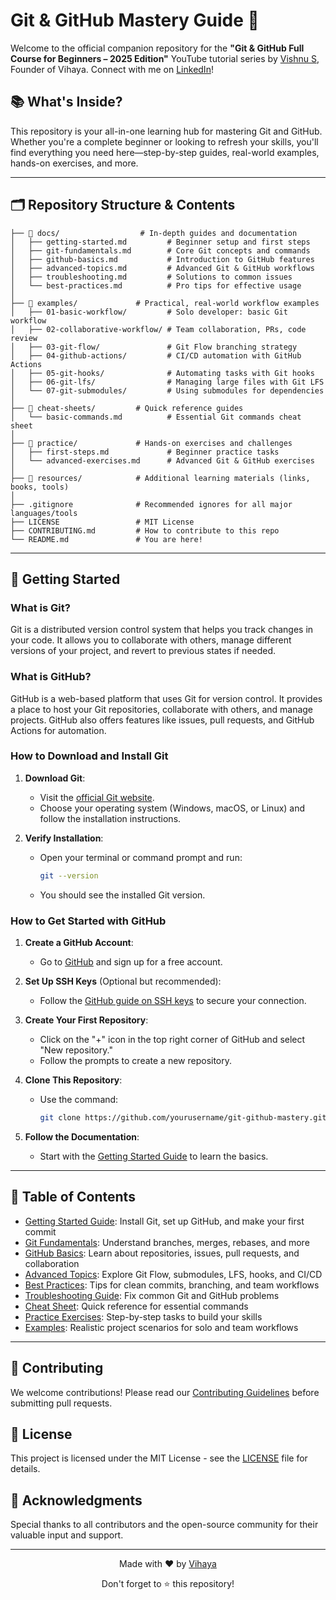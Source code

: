 # Git & GitHub Mastery Guide 🚀

Welcome to the official companion repository for the **"Git & GitHub Full Course for Beginners – 2025 Edition"** YouTube tutorial series by [Vishnu S](https://youtube.com/@Vihayaa), Founder of Vihaya. Connect with me on [LinkedIn](https://www.linkedin.com/in/vishnumeta/)!

## 📚 What's Inside?

This repository is your all-in-one learning hub for mastering Git and GitHub. Whether you're a complete beginner or looking to refresh your skills, you'll find everything you need here—step-by-step guides, real-world examples, hands-on exercises, and more.

---

## 🗂️ Repository Structure & Contents

```
├── 📁 docs/                  # In-depth guides and documentation
│   ├── getting-started.md         # Beginner setup and first steps
│   ├── git-fundamentals.md        # Core Git concepts and commands
│   ├── github-basics.md           # Introduction to GitHub features
│   ├── advanced-topics.md         # Advanced Git & GitHub workflows
│   ├── troubleshooting.md         # Solutions to common issues
│   └── best-practices.md          # Pro tips for effective usage
│
├── 📁 examples/             # Practical, real-world workflow examples
│   ├── 01-basic-workflow/         # Solo developer: basic Git workflow
│   ├── 02-collaborative-workflow/ # Team collaboration, PRs, code review
│   ├── 03-git-flow/               # Git Flow branching strategy
│   ├── 04-github-actions/         # CI/CD automation with GitHub Actions
│   ├── 05-git-hooks/              # Automating tasks with Git hooks
│   ├── 06-git-lfs/                # Managing large files with Git LFS
│   └── 07-git-submodules/         # Using submodules for dependencies
│
├── 📁 cheat-sheets/         # Quick reference guides
│   └── basic-commands.md          # Essential Git commands cheat sheet
│
├── 📁 practice/             # Hands-on exercises and challenges
│   ├── first-steps.md             # Beginner practice tasks
│   └── advanced-exercises.md      # Advanced Git & GitHub exercises
│
├── 📁 resources/            # Additional learning materials (links, books, tools)
│
├── .gitignore              # Recommended ignores for all major languages/tools
├── LICENSE                 # MIT License
├── CONTRIBUTING.md         # How to contribute to this repo
└── README.md               # You are here!
```

---

## 🚀 Getting Started

### What is Git?

Git is a distributed version control system that helps you track changes in your code. It allows you to collaborate with others, manage different versions of your project, and revert to previous states if needed.

### What is GitHub?

GitHub is a web-based platform that uses Git for version control. It provides a place to host your Git repositories, collaborate with others, and manage projects. GitHub also offers features like issues, pull requests, and GitHub Actions for automation.

### How to Download and Install Git

1. **Download Git**:
   - Visit the [official Git website](https://git-scm.com/downloads).
   - Choose your operating system (Windows, macOS, or Linux) and follow the installation instructions.

2. **Verify Installation**:
   - Open your terminal or command prompt and run:
     ```bash
     git --version
     ```
   - You should see the installed Git version.

### How to Get Started with GitHub

1. **Create a GitHub Account**:
   - Go to [GitHub](https://github.com/) and sign up for a free account.

2. **Set Up SSH Keys** (Optional but recommended):
   - Follow the [GitHub guide on SSH keys](https://docs.github.com/en/authentication/connecting-to-github-with-ssh/generating-a-new-ssh-key-and-adding-it-to-the-ssh-agent) to secure your connection.

3. **Create Your First Repository**:
   - Click on the "+" icon in the top right corner of GitHub and select "New repository."
   - Follow the prompts to create a new repository.

4. **Clone This Repository**:
   - Use the command:
     ```bash
     git clone https://github.com/yourusername/git-github-mastery.git
     ```

5. **Follow the Documentation**:
   - Start with the [Getting Started Guide](docs/getting-started.md) to learn the basics.

---

## 📝 Table of Contents

- [Getting Started Guide](docs/getting-started.md): Install Git, set up GitHub, and make your first commit
- [Git Fundamentals](docs/git-fundamentals.md): Understand branches, merges, rebases, and more
- [GitHub Basics](docs/github-basics.md): Learn about repositories, issues, pull requests, and collaboration
- [Advanced Topics](docs/advanced-topics.md): Explore Git Flow, submodules, LFS, hooks, and CI/CD
- [Best Practices](docs/best-practices.md): Tips for clean commits, branching, and team workflows
- [Troubleshooting Guide](docs/troubleshooting.md): Fix common Git and GitHub problems
- [Cheat Sheet](cheat-sheets/basic-commands.md): Quick reference for essential commands
- [Practice Exercises](practice/): Step-by-step tasks to build your skills
- [Examples](examples/): Realistic project scenarios for solo and team workflows

---

## 🤝 Contributing

We welcome contributions! Please read our [Contributing Guidelines](CONTRIBUTING.md) before submitting pull requests.

## 📜 License

This project is licensed under the MIT License - see the [LICENSE](LICENSE) file for details.

## 🙏 Acknowledgments

Special thanks to all contributors and the open-source community for their valuable input and support.

---

<div align="center">
  <p>Made with ❤️ by <a href="https://youtube.com/@Vihayaa">Vihaya</a></p>
  <p>Don't forget to ⭐ this repository!</p>
</div> 